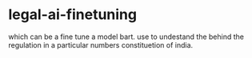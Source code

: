 # legal-ai-finetuning
which can be a fine tune a model bart. use to undestand the behind the regulation in a particular numbers constituetion of india.
